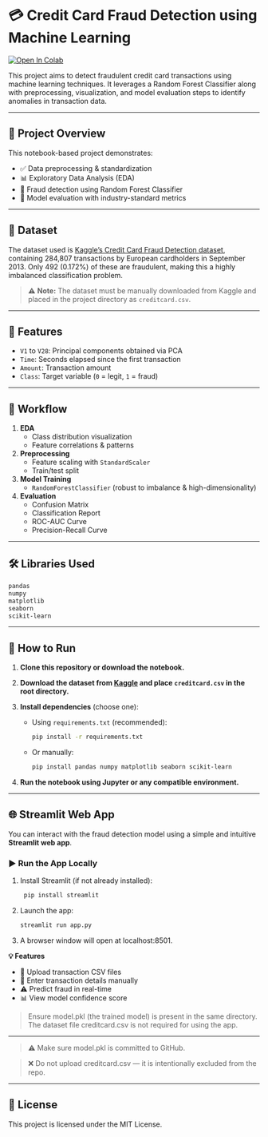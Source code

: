 # 💳 Credit Card Fraud Detection using Machine Learning

[![Open In Colab](https://colab.research.google.com/assets/colab-badge.svg)](https://colab.research.google.com/github/Alfiya-Simran/Credit-card-fraud-detection-model/blob/main/CreditcardFraudDetection.ipynb)

This project aims to detect fraudulent credit card transactions using machine learning techniques. It leverages a Random Forest Classifier along with preprocessing, visualization, and model evaluation steps to identify anomalies in transaction data.

---

## 📌 Project Overview

This notebook-based project demonstrates:

- ✅ Data preprocessing & standardization  
- 📊 Exploratory Data Analysis (EDA)  
- 🌲 Fraud detection using Random Forest Classifier  
- 🧪 Model evaluation with industry-standard metrics  

---

## 📂 Dataset

The dataset used is [Kaggle’s Credit Card Fraud Detection dataset](https://www.kaggle.com/datasets/mlg-ulb/creditcardfraud), containing 284,807 transactions by European cardholders in September 2013. Only 492 (0.172%) of these are fraudulent, making this a highly imbalanced classification problem.

> ⚠️ **Note:** The dataset must be manually downloaded from Kaggle and placed in the project directory as `creditcard.csv`.

---

## 🧾 Features

- `V1` to `V28`: Principal components obtained via PCA
- `Time`: Seconds elapsed since the first transaction
- `Amount`: Transaction amount
- `Class`: Target variable (`0` = legit, `1` = fraud)

---

## 🔁 Workflow

1. **EDA**
   - Class distribution visualization
   - Feature correlations & patterns
2. **Preprocessing**
   - Feature scaling with `StandardScaler`
   - Train/test split
3. **Model Training**
   - `RandomForestClassifier` (robust to imbalance & high-dimensionality)
4. **Evaluation**
   - Confusion Matrix  
   - Classification Report  
   - ROC-AUC Curve  
   - Precision-Recall Curve  

---

## 🛠️ Libraries Used

```bash
pandas
numpy
matplotlib
seaborn
scikit-learn
```
---

## 🚀 How to Run

1. **Clone this repository or download the notebook.**
2. **Download the dataset from [Kaggle](https://www.kaggle.com/datasets/mlg-ulb/creditcardfraud) and place `creditcard.csv` in the root directory.**
3. **Install dependencies** (choose one):

   - Using `requirements.txt` (recommended):

     ```bash
     pip install -r requirements.txt
     ```

   - Or manually:

     ```bash
     pip install pandas numpy matplotlib seaborn scikit-learn
     ```

4. **Run the notebook using Jupyter or any compatible environment.**

---

## 🌐 Streamlit Web App

You can interact with the fraud detection model using a simple and intuitive **Streamlit web app**.

### ▶️ Run the App Locally

1. Install Streamlit (if not already installed):

   ```bash
    pip install streamlit
    ```

2. Launch the app:

   ```bash
   streamlit run app.py
   ```

3. A browser window will open at localhost:8501.

**💡 Features**

- 📂 Upload transaction CSV files
- 🧾 Enter transaction details manually
- ⚠️ Predict fraud in real-time
- 📊 View model confidence score

> Ensure model.pkl (the trained model) is present in the same directory. The dataset file creditcard.csv is not required for using the app.

---

> ⚠️ Make sure model.pkl is committed to GitHub.

> ❌ Do not upload creditcard.csv — it is intentionally excluded from the repo.

---

## 📄 License
This project is licensed under the MIT License.

